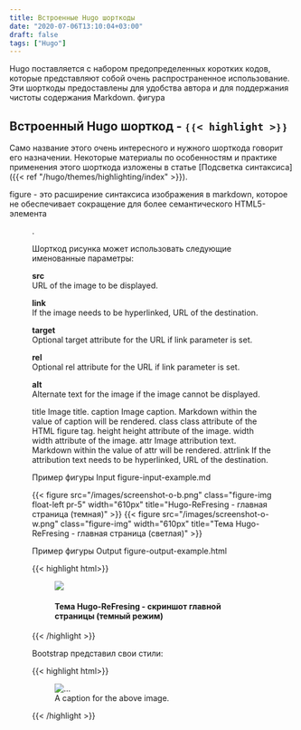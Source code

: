 ```yaml
---
title: Встроенные Hugo шорткоды
date: "2020-07-06T13:10:04+03:00"
draft: false
tags: ["Hugo"]
---
```



Hugo поставляется с набором предопределенных коротких кодов, которые представляют собой очень распространенное использование. Эти шорткоды предоставлены для удобства автора и для поддержания чистоты содержания Markdown.
фигура

## Встроенный Hugo шорткод - `❴❴< highlight >❵❵`

Само название этого очень интересного и нужного шорткода говорит его назначении. Некоторые материалы по особенностям и практике применения этого шорткода изложены в статье [Подсветка синтаксиса]({{< ref "/hugo/themes/highlighting/index" >}}).


figure - это расширение синтаксиса изображения в markdown, которое не обеспечивает сокращение для более семантического HTML5-элемента <figure>.

Шорткод рисунка может использовать следующие именованные параметры:

**src**<br>
URL of the image to be displayed.

**link**<br>
If the image needs to be hyperlinked, URL of the destination.

**target**<br>
Optional target attribute for the URL if link parameter is set.

**rel**<br>
Optional rel attribute for the URL if link parameter is set.

**alt**<br>
Alternate text for the image if the image cannot be displayed.

title
    Image title.
caption
    Image caption. Markdown within the value of caption will be rendered.
class
    class attribute of the HTML figure tag.
height
    height attribute of the image.
width
    width attribute of the image.
attr
    Image attribution text. Markdown within the value of attr will be rendered.
attrlink
    If the attribution text needs to be hyperlinked, URL of the destination.

Пример фигуры Input
figure-input-example.md

{{< figure src="/images/screenshot-o-b.png" class="figure-img float-left pr-5" width="610px" title="Hugo-ReFresing - главная страница (темная)" >}}
{{< figure src="/images/screenshot-o-w.png" class="figure-img" width="610px" title="Тема Hugo-ReFresing - главная страница (светлая)" >}}


Пример фигуры Output
figure-output-example.html

{{< highlight html>}}
<figure>
  <img src="/images/rfi-homepage.png"  />
  <figcaption>
      <h4>Тема Hugo-ReFresing - скриншот главной страницы (темный режим)</h4>
  </figcaption>
</figure>
{{< /highlight >}}

Bootstrap представил свои стили:

{{< highlight html>}}
<figure class="figure">
  <img src="..." class="figure-img img-fluid rounded" alt="...">
  <figcaption class="figure-caption text-right">A caption for the above image.</figcaption>
</figure>
{{< /highlight >}}